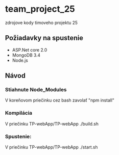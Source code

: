 # team_project_25
zdrojove kody timoveho projektu 25

## Požiadavky na spustenie

- ASP.Net core 2.0
- MongoDB 3.4
- Node.js

##  Návod
### Stiahnute Node_Modules
V koreňovom priečinku cez bash zavolať "npm install"

### Kompilácia
V priečinku TP-webApp/TP-webApp
./build.sh

### Spustenie:
V priečinku TP-webApp/TP-webApp
./start.sh
